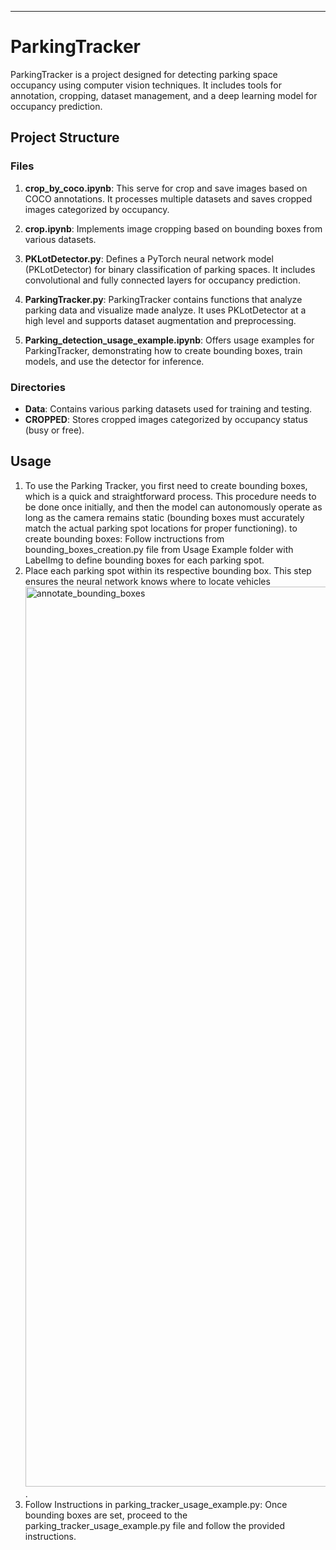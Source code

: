 
---

# ParkingTracker

ParkingTracker is a project designed for detecting parking space occupancy using computer vision techniques. It includes tools for annotation, cropping, dataset management, and a deep learning model for occupancy prediction.

## Project Structure

### Files

1. **crop_by_coco.ipynb**: This serve for crop and save images based on COCO annotations. It processes multiple datasets and saves cropped images categorized by occupancy.

2. **crop.ipynb**: Implements image cropping based on bounding boxes from various datasets.

3. **PKLotDetector.py**: Defines a PyTorch neural network model (PKLotDetector) for binary classification of parking spaces. It includes convolutional and fully connected layers for occupancy prediction.

4. **ParkingTracker.py**: ParkingTracker contains functions that analyze parking data and visualize made analyze. It uses PKLotDetector at a high level and supports dataset augmentation and preprocessing. 

5. **Parking_detection_usage_example.ipynb**: Offers usage examples for ParkingTracker, demonstrating how to create bounding boxes, train models, and use the detector for inference.

### Directories

- **Data**: Contains various parking datasets used for training and testing.
- **CROPPED**: Stores cropped images categorized by occupancy status (busy or free).

## Usage

1. To use the Parking Tracker, you first need to create bounding boxes, which is a quick and straightforward process. This procedure needs to be done once initially, and then the model can autonomously operate as long as the camera remains static (bounding boxes must accurately match the actual parking spot locations for proper functioning). to create bounding boxes: Follow inctructions from bounding_boxes_creation.py file from Usage Example folder with LabelImg to define bounding boxes for each parking spot.
2. Place each parking spot within its respective bounding box. This step ensures the neural network knows where to locate vehicles<img width="1440" alt="annotate_bounding_boxes" src="https://github.com/osipgas/ParkingTracker/assets/115102730/be004f64-2301-4cd7-b462-a9d28817f64b">
.
3. Follow Instructions in parking_tracker_usage_example.py: Once bounding boxes are set, proceed to the parking_tracker_usage_example.py file and follow the provided instructions.
